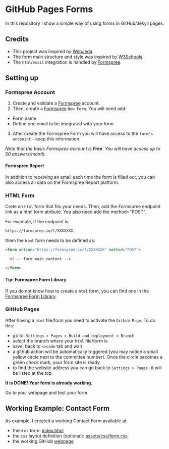 # GitHub Pages Forms 

In this repository I show a simple way of using forms in GitHub/Jekyll pages.

## Credits

- This project was inspired by [WebJeda][1].
- The form main structure and style was inspired by [W3Schools][2].
- The `html`/`email` integration is handled by [Formspree][3].

## Setting up

### Formspree Account

1. Create and validate a [Formspree][3] account.
2. Then, create a [Formspree][3] `New Form`. You will need add:
  - Form name
  - Define one email to be integrated with your form
3. After create the Formspree Form you will have access to the `form's endpoint` - keep this information.

*Note that the basic Formspree account is **Free**. You will have access up to 50 answers/month.*

#### Formspree Report

In addition to receiving an email each time the form is filled out, you can also access all data on the Formspree Report platform.

### HTML Form

Crete an `html` form that fits your needs. Then, add the Formspree endpoint link as a html form atribute.
You also need add the method="POST".

For example, if the endpoint is:

```bash
https://formspree.io/f/XXXXXXX
```

them the `html` form needs to be defined as:

```html
<form action="https://formspree.io/f/XXXXXXX" method="POST">

  <! -- form main content -->
  
</form>
```

#### Tip: Formspree Form Library

If you do not know how to create a `html` form, you can find one in the [Formspree Form Library][4].

### GitHub Pages

After having a `html` file/form you need to activate the `Github Page`. To do this:

- go to: `Settings > Pages > Build and deployment > Branch`
- select the branch where your `html` file/form is
- save, back to `<>code` tab and wait
- a github action will be automatically triggered (you may notice a small yellow circle next to the committee number). Once the circle becomes a green check mark, your form site is ready. 
- to find the website address you can go back to `Settings > Pages`- it will be listed at the top.

**It is DONE! Your form is already working.**

Go to your webpage and test your form.

## Working Example: Contact Form

As example, I created a working Contact Form available at:

- the`html` form: [index.html][5]
- the `css` layout definition (optional): [assets/css/form.css][6]
- the working GitHub [webpage][7]

[1]: https://www.youtube.com/watch?v=IP6HsgwQkvs&ab_channel=WebJeda
[2]: https://www.w3schools.com/howto/howto_css_contact_form.asp
[3]: https://formspree.io/
[4]: https://formspree.io/library/
[5]: https://github.com/patricia-ternes/github-pages_form/blob/main/index.html
[6]: https://github.com/patricia-ternes/github-pages_form/blob/main/assets/css/form.css
[7]: https://patricia-ternes.github.io/github-pages_form/


